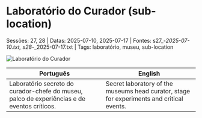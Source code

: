 
# Laboratório do Curador (sub-location)

Sessões: 27, 28 | Datas: 2025-07-10, 2025-07-17 | Fontes: s27_-_2025-07-10.txt, s28_-_2025-07-17.txt | Tags: laboratório, museu, sub-location

![Laboratório do Curador](assets/location/location_blank.png)

| Português | English |
|-----------|---------|
| Laboratório secreto do curador-chefe do museu, palco de experiências e de eventos críticos. | Secret laboratory of the museums head curator, stage for experiments and critical events. |



















